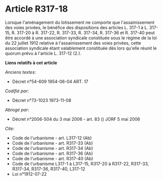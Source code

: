 # Article R317-18

Lorsque l'aménagement du lotissement ne comporte que l'assainissement des voies privées, le bénéfice des dispositions des
articles L. 317-1 à L. 317-15, R. 317-20 à R. 317-22, R. 317-33, R. 317-34, R. 317-36 et R. 317-40 peut être accordé à une
association syndicale constituée sous le régime de la loi du 22 juillet 1912 relative à l'assainissement des voies privées,
cette association syndicale étant valablement constituée dès lors qu'elle réunit le quorum prévu à l'article L. 317-12 (2.).

**Liens relatifs à cet article**

_Anciens textes_:

  - Décret n°54-609 1954-06-04 ART. 17

_Codifié par_:

  - Décret n°73-1023 1973-11-08

_Abrogé par_:

  - Décret n°2006-504 du 3 mai 2006 - art. 83 () JORF 5 mai 2006

_Cite_:

  - Code de l'urbanisme - art. L317-12 (Ab)
  - Code de l'urbanisme - art. R317-33 (Ab)
  - Code de l'urbanisme - art. R317-34 (Ab)
  - Code de l'urbanisme - art. R317-36 (Ab)
  - Code de l'urbanisme - art. R317-40 (Ab)
  - Code de l'urbanisme L317-1 à L317-15, R317-20 à R317-22, R317-33, R317-34, R317-36, R317-40, L317-12
  - Loi n°1912-07-22
